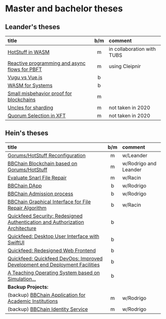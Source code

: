 # Master and bachelor theses

## Leander's theses

| title                                                         |  b/m  | comment                    |
| :------------------------------------------------------------ | :---: | :------------------------- |
| [HotStuff in WASM](hotwasm.md)                                |   m   | in collaboration with TUBS |
| [Reactive programming and async flows for PBFT](reactpbft.md) |   m   | using Cleipnir             |
| [Vugu vs Vue.js](vugu.md)                                     |   b   |                            |
| [WASM for Systems](wasmsys.md)                                |   b   |                            |
| [Small misbehavior proof for blockchains](pom-chain.md)       |   m   |                            |
| [Uncles for sharding](../2020/UnclesForSharding.md)           |   m   | not taken in 2020          |
| [Quorum Selection in XFT](../2020/QS-XFT.md)                  |   m   | not taken in 2020          |

## Hein's theses

| title                                                                                              |  b/m  | comment               |
| :------------------------------------------------------------------------------------------------- | :---: | :-------------------- |
| [Gorums/HotStuff Reconfiguration](gorums-hotstuff-reconfig.md)                                     |   m   | w/Leander             |
| [BBChain Blockchain based on Gorums/HotStuff](bbchain-block.md)                                    |   m   | w/Rodrigo and Leander |
| [Evaluate Snarl File Repair](bbchain-snarl.md)                                                     |   m   | w/Racin               |
| [BBChain DApp](bbchain-dapp.md)                                                                    |   b   | w/Rodrigo             |
| [BBChain Admission process](bbchain-admission.md)                                                  |   b   | w/Rodrigo             |
| [BBChain Graphical Interface for File Repair Algorithm](bbchain-file-repair.md)                    |   b   | w/Racin               |
| [Quickfeed Security: Redesigned Authentication and Authorization Architecture](quickfeed-auth.md)  |   b   |                       |
| [Quickfeed: Desktop User Interface with SwiftUI](quickfeed-swift.md)                               |   b   |                       |
| [Quickfeed: Redesigned Web Frontend](quickfeed-ui.md)                                              |   b   |                       |
| [Quickfeed: Quickfeed DevOps: Improved Development end Deployment Facilities](quickfeed-devops.md) |   b   |                       |
| [A Teaching Operating System based on Simulation...](teaching-os.md)                               |   b   |                       |
| **Backup Projects:**                                                                               |       |                       |
| (backup) [BBChain Application for Academic Institutions](bbchain-app.md)                           |   m   | w/Rodrigo             |
| (backup) [BBChain Identity Service](bbchain-id-service.md)                                         |   m   | w/Rodrigo             |
